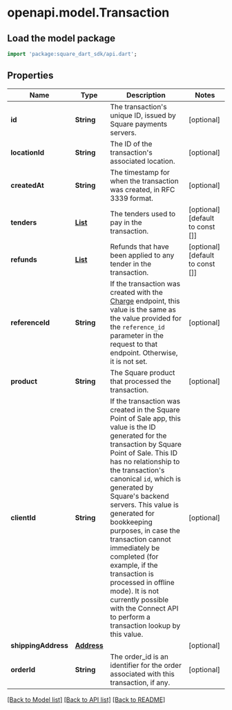 # openapi.model.Transaction

## Load the model package
```dart
import 'package:square_dart_sdk/api.dart';
```

## Properties
Name | Type | Description | Notes
------------ | ------------- | ------------- | -------------
**id** | **String** | The transaction's unique ID, issued by Square payments servers. | [optional] 
**locationId** | **String** | The ID of the transaction's associated location. | [optional] 
**createdAt** | **String** | The timestamp for when the transaction was created, in RFC 3339 format. | [optional] 
**tenders** | [**List<Tender>**](Tender.md) | The tenders used to pay in the transaction. | [optional] [default to const []]
**refunds** | [**List<Refund>**](Refund.md) | Refunds that have been applied to any tender in the transaction. | [optional] [default to const []]
**referenceId** | **String** | If the transaction was created with the [Charge](https://developer.squareup.com/reference/square_2023-12-13/transactions-api/charge) endpoint, this value is the same as the value provided for the `reference_id` parameter in the request to that endpoint. Otherwise, it is not set. | [optional] 
**product** | **String** | The Square product that processed the transaction. | [optional] 
**clientId** | **String** | If the transaction was created in the Square Point of Sale app, this value is the ID generated for the transaction by Square Point of Sale.  This ID has no relationship to the transaction's canonical `id`, which is generated by Square's backend servers. This value is generated for bookkeeping purposes, in case the transaction cannot immediately be completed (for example, if the transaction is processed in offline mode).  It is not currently possible with the Connect API to perform a transaction lookup by this value. | [optional] 
**shippingAddress** | [**Address**](Address.md) |  | [optional] 
**orderId** | **String** | The order_id is an identifier for the order associated with this transaction, if any. | [optional] 

[[Back to Model list]](../README.md#documentation-for-models) [[Back to API list]](../README.md#documentation-for-api-endpoints) [[Back to README]](../README.md)


